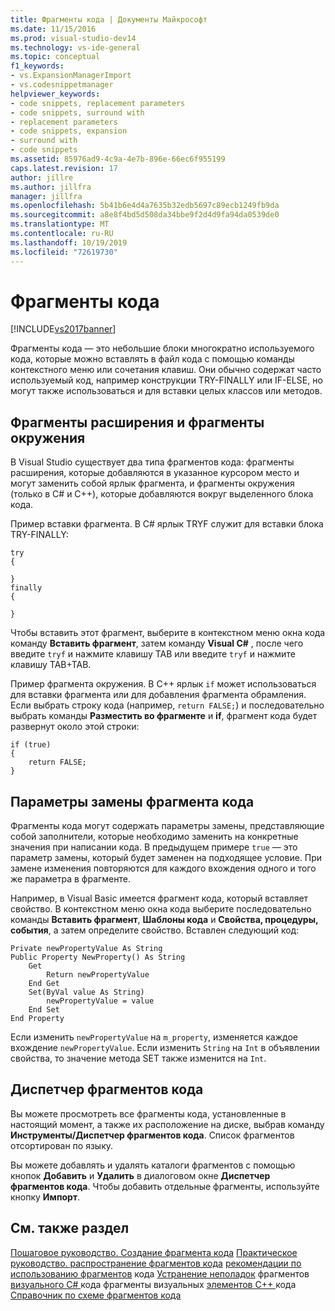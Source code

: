 ```yaml
---
title: Фрагменты кода | Документы Майкрософт
ms.date: 11/15/2016
ms.prod: visual-studio-dev14
ms.technology: vs-ide-general
ms.topic: conceptual
f1_keywords:
- vs.ExpansionManagerImport
- vs.codesnippetmanager
helpviewer_keywords:
- code snippets, replacement parameters
- code snippets, surround with
- replacement parameters
- code snippets, expansion
- surround with
- code snippets
ms.assetid: 85976ad9-4c9a-4e7b-896e-66ec6f955199
caps.latest.revision: 17
author: jillre
ms.author: jillfra
manager: jillfra
ms.openlocfilehash: 5b41b6e4d4a7635b32edb5697c89ecb1249fb9da
ms.sourcegitcommit: a8e8f4bd5d508da34bbe9f2d4d9fa94da0539de0
ms.translationtype: MT
ms.contentlocale: ru-RU
ms.lasthandoff: 10/19/2019
ms.locfileid: "72619730"
---
```

# <a name="code-snippets"></a>Фрагменты кода
[!INCLUDE[vs2017banner](../includes/vs2017banner.md)]

Фрагменты кода — это небольшие блоки многократно используемого кода, которые можно вставлять в файл кода с помощью команды контекстного меню или сочетания клавиш. Они обычно содержат часто используемый код, например конструкции TRY-FINALLY или IF-ELSE, но могут также использоваться и для вставки целых классов или методов.

## <a name="expansion-snippets-and-surround-with-snippets"></a>Фрагменты расширения и фрагменты окружения
 В Visual Studio существует два типа фрагментов кода: фрагменты расширения, которые добавляются в указанное курсором место и могут заменить собой ярлык фрагмента, и фрагменты окружения (только в C# и C++), которые добавляются вокруг выделенного блока кода.

 Пример вставки фрагмента. В C# ярлык TRYF служит для вставки блока TRY-FINALLY:

```
try
{

}
finally
{

}

```

 Чтобы вставить этот фрагмент, выберите в контекстном меню окна кода команду **Вставить фрагмент**, затем команду **Visual C#** , после чего введите `tryf` и нажмите клавишу TAB или введите `tryf` и нажмите клавишу TAB+TAB.

 Пример фрагмента окружения. В C++ ярлык `if` может использоваться для вставки фрагмента или для добавления фрагмента обрамления. Если выбрать строку кода (например, `return FALSE;`) и последовательно выбрать команды **Разместить во фрагменте** и **if**, фрагмент кода будет развернут около этой строки:

```
if (true)
{
    return FALSE;
}

```

## <a name="snippet-replacement-parameters"></a>Параметры замены фрагмента кода
 Фрагменты кода могут содержать параметры замены, представляющие собой заполнители, которые необходимо заменить на конкретные значения при написании кода. В предыдущем примере `true` — это параметр замены, который будет заменен на подходящее условие. При замене изменения повторяются для каждого вхождения одного и того же параметра в фрагменте.

 Например, в Visual Basic имеется фрагмент кода, который вставляет свойство. В контекстном меню окна кода выберите последовательно команды **Вставить фрагмент**, **Шаблоны кода** и **Свойства, процедуры, события**, а затем определите свойство. Вставлен следующий код:

```
Private newPropertyValue As String
Public Property NewProperty() As String
    Get
        Return newPropertyValue
    End Get
    Set(ByVal value As String)
        newPropertyValue = value
    End Set
End Property

```

 Если изменить `newPropertyValue` на `m_property`, изменяется каждое вхождение `newPropertyValue`. Если изменить `String` на `Int` в объявлении свойства, то значение метода SET также изменится на `Int`.

## <a name="code-snippet-manager"></a>Диспетчер фрагментов кода
 Вы можете просмотреть все фрагменты кода, установленные в настоящий момент, а также их расположение на диске, выбрав команду **Инструменты/Диспетчер фрагментов кода**. Список фрагментов отсортирован по языку.

 Вы можете добавлять и удалять каталоги фрагментов с помощью кнопок **Добавить** и **Удалить** в диалоговом окне **Диспетчер фрагментов кода**. Чтобы добавить отдельные фрагменты, используйте кнопку **Импорт**.

## <a name="see-also"></a>См. также раздел
 [Пошаговое руководство. Создание фрагмента кода](../ide/walkthrough-creating-a-code-snippet.md) [Практическое руководство. распространение фрагментов кода](../ide/how-to-distribute-code-snippets.md) [рекомендации по использованию фрагментов](../ide/best-practices-for-using-code-snippets.md) кода [Устранение неполадок](../ide/troubleshooting-snippets.md) фрагментов [визуального C# ](../ide/visual-csharp-code-snippets.md) кода фрагменты визуальных [элементов C++ ](../ide/visual-cpp-code-snippets.md) кода [Справочник по схеме фрагментов кода](../ide/code-snippets-schema-reference.md)
